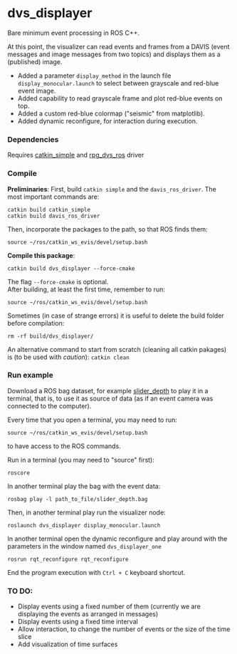 # dvs_displayer

Bare minimum event processing in ROS C++.

At this point, the visualizer can read events and frames from a DAVIS (event messages and image messages from two topics) and displays them as a (published) image.

- Added a parameter `display_method` in the launch file `display_monocular.launch` to select between grayscale and red-blue event image.
- Added capability to read grayscale frame and plot red-blue events on top.
- Added a custom red-blue colormap ("seismic" from matplotlib).
- Added dynamic reconfigure, for interaction during execution.


### Dependencies

Requires [catkin_simple](https://github.com/catkin/catkin_simple) and [rpg_dvs_ros](https://github.com/uzh-rpg/rpg_dvs_ros) driver

### Compile

**Preliminaries**:
First, build `catkin simple` and the `davis_ros_driver`. The most important commands are:

	catkin build catkin_simple
	catkin build davis_ros_driver

Then, incorporate the packages to the path, so that ROS finds them:
	
	source ~/ros/catkin_ws_evis/devel/setup.bash
	
**Compile this package**:
	
	catkin build dvs_displayer --force-cmake
	
The flag `--force-cmake` is optional.	
After building, at least the first time, remember to run:

	source ~/ros/catkin_ws_evis/devel/setup.bash

Sometimes (in case of strange errors) it is useful to delete the build folder before compilation:

	rm -rf build/dvs_displayer/
	
An alternative command to start from scratch (cleaning all catkin pakages) is (to be used with *caution*): `catkin clean`


### Run example
Download a ROS bag dataset, for example [slider_depth](http://rpg.ifi.uzh.ch/datasets/davis/slider_depth.bag) to play it in a terminal, that is, to use it as source of data (as if an event camera was connected to the computer).

Every time that you open a terminal, you may need to run:

	source ~/ros/catkin_ws_evis/devel/setup.bash

to have access to the ROS commands.

Run in a terminal (you may need to "source" first):

	roscore
	
In another terminal play the bag with the event data:

	rosbag play -l path_to_file/slider_depth.bag
	
Then, in another terminal play run the visualizer node:
	
	roslaunch dvs_displayer display_monocular.launch
	
In another terminal open the dynamic reconfigure and play around with the parameters in the window named `dvs_displayer_one`
	
	rosrun rqt_reconfigure rqt_reconfigure

End the program execution with `Ctrl + C` keyboard shortcut. 


### TO DO:
- Display events using a fixed number of them (currently we are displaying the events as arranged in messages)
- Display events using a fixed time interval
- Allow interaction, to change the number of events or the size of the time slice
- Add visualization of time surfaces
